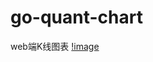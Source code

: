 # go-quant-chart
web端K线图表
[!image](https://github.com/ManbasJi/go-quant-chart/blob/master/images/demo1.png)
